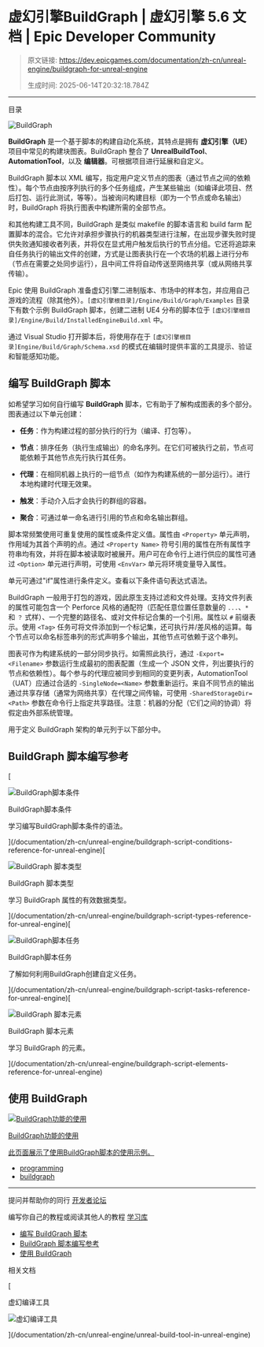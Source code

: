 # 虚幻引擎BuildGraph | 虚幻引擎 5.6 文档 | Epic Developer Community

> 原文链接: https://dev.epicgames.com/documentation/zh-cn/unreal-engine/buildgraph-for-unreal-engine
> 
> 生成时间: 2025-06-14T20:32:18.784Z

---

目录

![BuildGraph](https://dev.epicgames.com/community/api/documentation/image/b97f3893-848b-4436-a1af-f1f162fa791e?resizing_type=fill&width=1920&height=335)

**BuildGraph** 是一个基于脚本的构建自动化系统，其特点是拥有 **虚幻引擎（UE）** 项目中常见的构建块图表。BuildGraph 整合了 **UnrealBuildTool**、**AutomationTool**，以及 **编辑器**。可根据项目进行延展和自定义。

BuildGraph 脚本以 XML 编写，指定用户定义节点的图表（通过节点之间的依赖性）。每个节点由按序列执行的多个任务组成，产生某些输出（如编译此项目、然后打包、运行此测试，等等）。当被询问构建目标（即为一个节点或命名输出）时，BuildGraph 将执行图表中构建所需的全部节点。

和其他构建工具不同，BuildGraph 是类似 makefile 的脚本语言和 build farm 配置脚本的混合。它允许对承担步骤执行的机器类型进行注解，在出现步骤失败时提供失败通知接收者列表，并将仅在显式用户触发后执行的节点分组。它还将追踪来自任务执行的输出文件的创建，方式是让图表执行在一个农场的机器上进行分布（节点在需要之处同步运行），且中间工件将自动传送至网络共享（或从网络共享传输）。

Epic 使用 BuildGraph 准备虚幻引擎二进制版本、市场中的样本包，并应用自己游戏的流程（除其他外）。`[虚幻引擎根目录]/Engine/Build/Graph/Examples` 目录下有数个示例 BuildGraph 脚本，创建二进制 UE4 分布的脚本位于 `[虚幻引擎根目录]/Engine/Build/InstalledEngineBuild.xml` 中。

通过 Visual Studio 打开脚本后，将使用存在于 `[虚幻引擎根目录]Engine/Build/Graph/Schema.xsd` 的模式在编辑时提供丰富的工具提示、验证和智能感知功能。

## 编写 BuildGraph 脚本

如希望学习如何自行编写 **BuildGraph** 脚本，它有助于了解构成图表的多个部分。图表通过以下单元创建：

-   **任务**：作为构建过程的部分执行的行为（编译、打包等）。
    
-   **节点**：排序任务（执行生成输出）的命名序列。在它们可被执行之前，节点可能依赖于其他节点先行执行其任务。
    
-   **代理**：在相同机器上执行的一组节点（如作为构建系统的一部分运行）。进行本地构建时代理无效果。
    
-   **触发**：手动介入后才会执行的群组的容器。
    
-   **聚合**：可通过单一命名进行引用的节点和命名输出群组。
    

脚本常频繁使用可重复使用的属性或条件定义值。属性由 `<Property>` 单元声明，作用域为其首个声明的点。通过 `<Property Name>` 符号引用的属性在所有属性字符串均有效，并将在脚本被读取时被展开。用户可在命令行上进行供应的属性可通过 `<Option>` 单元进行声明，可使用 `<EnvVar>` 单元将环境变量导入属性。

单元可通过"if"属性进行条件定义。查看以下条件语句表达式语法。

BuildGraph 一般用于打包的游戏，因此原生支持过滤和文件处理。支持文件列表的属性可能包含一个 Perforce 风格的通配符（匹配任意位置任意数量的 `...`、`*` 和 `？` 式样）、一个完整的路径名、或对文件标记合集的一个引用。属性以 `#` 前缀表示。使用 `<Tag>` 任务可将文件添加到一个标记集，还可执行并/差风格的运算。每个节点可以命名标签串列的形式声明多个输出，其他节点可依赖于这个串列。

图表可作为构建系统的一部分同步执行。如需照此执行，通过 `-Export=<Filename>` 参数运行生成最初的图表配置（生成一个 JSON 文件，列出要执行的节点和依赖性）。每个参与的代理应被同步到相同的变更列表，AutomationTool（UAT）应通过合适的 `-SingleNode=<Name>` 参数重新运行。来自不同节点的输出通过共享存储（通常为网络共享）在代理之间传输，可使用 `-SharedStorageDir=<Path>` 参数在命令行上指定共享路径。注意：机器的分配（它们之间的协调）将假定由外部系统管理。

用于定义 BuildGraph 架构的单元列于以下部分中。

## BuildGraph 脚本编写参考

[

![BuildGraph脚本条件](https://d1iv7db44yhgxn.cloudfront.net/documentation/images/7e41816c-3c41-4c1b-b6c5-1d0e20944812/placeholder_topic.png)

BuildGraph脚本条件

学习编写BuildGraph脚本条件的语法。





](/documentation/zh-cn/unreal-engine/buildgraph-script-conditions-reference-for-unreal-engine)[

![BuildGraph 脚本类型](https://d1iv7db44yhgxn.cloudfront.net/documentation/images/3683726f-1e87-4426-858b-f634f34cd53d/placeholder_topic.png)

BuildGraph 脚本类型

学习 BuildGraph 属性的有效数据类型。





](/documentation/zh-cn/unreal-engine/buildgraph-script-types-reference-for-unreal-engine)[

![BuildGraph脚本任务](https://d1iv7db44yhgxn.cloudfront.net/documentation/images/0f89cb48-95f9-4fca-b4b2-abb4b6a47790/placeholder_topic.png)

BuildGraph脚本任务

了解如何利用BuildGraph创建自定义任务。





](/documentation/zh-cn/unreal-engine/buildgraph-script-tasks-reference-for-unreal-engine)[

![BuildGraph 脚本元素](https://d1iv7db44yhgxn.cloudfront.net/documentation/images/f04ce633-15c0-4b3f-8c34-8b8de8ec2793/placeholder_topic.png)

BuildGraph 脚本元素

学习 BuildGraph 的元素。





](/documentation/zh-cn/unreal-engine/buildgraph-script-elements-reference-for-unreal-engine)

## 使用 BuildGraph

[](/documentation/zh-cn/unreal-engine/how-to-use-buildgraph-for-unreal-engine)

[![BuildGraph功能的使用](https://d1iv7db44yhgxn.cloudfront.net/documentation/images/662b6b68-850a-4b10-8247-540650c14028/placeholder_topic.png)](/documentation/zh-cn/unreal-engine/how-to-use-buildgraph-for-unreal-engine)

[BuildGraph功能的使用](/documentation/zh-cn/unreal-engine/how-to-use-buildgraph-for-unreal-engine)

[此页面展示了使用BuildGraph脚本的使用示例。](/documentation/zh-cn/unreal-engine/how-to-use-buildgraph-for-unreal-engine)

-   [programming](https://dev.epicgames.com/community/search?query=programming)
-   [buildgraph](https://dev.epicgames.com/community/search?query=buildgraph)

* * *

提问并帮助你的同行 [开发者论坛](https://forums.unrealengine.com/categories?tag=unreal-engine)

编写你自己的教程或阅读其他人的教程 [学习库](https://dev.epicgames.com/community/unreal-engine/learning)

-   [编写 BuildGraph 脚本](/documentation/zh-cn/unreal-engine/buildgraph-for-unreal-engine#%E7%BC%96%E5%86%99buildgraph%E8%84%9A%E6%9C%AC)
-   [BuildGraph 脚本编写参考](/documentation/zh-cn/unreal-engine/buildgraph-for-unreal-engine#buildgraph%E8%84%9A%E6%9C%AC%E7%BC%96%E5%86%99%E5%8F%82%E8%80%83)
-   [使用 BuildGraph](/documentation/zh-cn/unreal-engine/buildgraph-for-unreal-engine#%E4%BD%BF%E7%94%A8buildgraph)

相关文档

[

虚幻编译工具

![虚幻编译工具](https://dev.epicgames.com/community/api/documentation/image/1cb1c340-bd57-4fdb-b0e3-88a4f14ff2b3?resizing_type=fit&width=160&height=92)

](/documentation/zh-cn/unreal-engine/unreal-build-tool-in-unreal-engine)